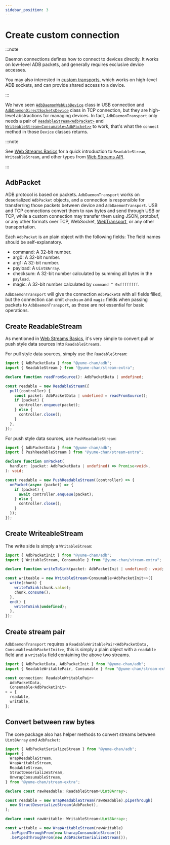 ```yaml
---
sidebar_position: 3
---
```


# Create custom connection

:::note

Daemon connections defines how to connect to devices directly. It works on low-level ADB packets, and generally requires exclusive device accesses.

You may also interested in [custom transports](../custom-transport.md), which works on high-level ADB sockets, and can provide shared access to a device.

:::

We have seen [`AdbDaemonWebUsbDevice`](./usb/get-devices.md) class in USB connection and [`AdbDaemonDirectSocketsDevice`](./tcp/create-connection.mdx#adbdaemondirectsocketsdevice) class in TCP connection, but they are high-level abstractions for managing devices. In fact, `AdbDaemonTransport` only needs a pair of [`ReadableStream<AdbPacket>`](https://developer.mozilla.org/en-US/docs/Web/API/ReadableStream) and [`WriteableStream<Consumable<AdbPacket>>`](https://developer.mozilla.org/en-US/docs/Web/API/WritableStream) to work, that's what the `connect` method in those `Device` classes returns.

:::note

See [Web Streams Basics](../web-stream.mdx) for a quick introduction to `ReadableStream`, `WriteableStream`, and other types from [Web Streams API](https://developer.mozilla.org/en-US/docs/Web/API/Streams_API).

:::

## AdbPacket

ADB protocol is based on packets. `AdbDaemonTransport` works on deserialized `AdbPacket` objects, and a connection is responsible for transferring those packets between device and `AdbDaemonTransport`. USB and TCP connections convert them to raw bytes and send through USB or TCP, while a custom connection may transfer them using JSON, protobuf, or any other formats over TCP, WebSocket, [WebTransport](https://developer.mozilla.org/en-US/docs/Web/API/WebTransport), or any other transportation.

Each `AdbPacket` is an plain object with the following fields: The field names should be self-explanatory.

- command: A 32-bit number.
- arg0: A 32-bit number.
- arg1: A 32-bit number.
- payload: A `Uint8Array`.
- checksum: A 32-bit number calculated by summing all bytes in the `payload`.
- magic: A 32-bit number calculated by `command ^ 0xffffffff`.

`AdbDaemonTransport` will give the connection `AdbPacket`s with all fields filled, but the connection can omit `checksum` and `magic` fields when passing packets to `AdbDaemonTransport`, as those are not essential for basic operations.

## Create ReadableStream

As mentioned in [Web Streams Basics](../web-stream.mdx), it's very simple to convert pull or push style data sources into `ReadableStream`s.

For pull style data sources, simply use the `ReadableStream`:

```ts transpile
import { AdbPacketData } from "@yume-chan/adb";
import { ReadableStream } from "@yume-chan/stream-extra";

declare function readFromSource(): AdbPacketData | undefined;

const readable = new ReadableStream({
  pull(controller) {
    const packet: AdbPacketData | undefined = readFromSource();
    if (packet) {
      controller.enqueue(packet);
    } else {
      controller.close();
    }
  },
});
```

For push style data sources, use `PushReadableStream`:

```ts transpile
import { AdbPacketData } from "@yume-chan/adb";
import { PushReadableStream } from "@yume-chan/stream-extra";

declare function onPacket(
  handler: (packet: AdbPacketData | undefined) => Promise<void>,
): void;

const readable = new PushReadableStream((controller) => {
  onPacket(async (packet) => {
    if (packet) {
      await controller.enqueue(packet);
    } else {
      controller.close();
    }
  });
});
```

## Create WriteableStream

The write side is simply a `WritableStream`:

```ts transpile
import { AdbPacketInit } from "@yume-chan/adb";
import { WritableStream, Consumable } from "@yume-chan/stream-extra";

declare function writeToSink(packet: AdbPacketInit | undefined): void;

const writeable = new WritableStream<Consumable<AdbPacketInit>>({
  write(chunk) {
    writeToSink(chunk.value);
    chunk.consume();
  },
  end() {
    writeToSink(undefined);
  },
});
```

## Create stream pair

`AdbDaemonTransport` requires a `ReadableWritablePair<AdbPacketData, Consumable<AdbPacketInit>>`, this is simply a plain object with a `readable` field and a `writable` field containing the above two streams.

```ts transpile
import { AdbPacketData, AdbPacketInit } from "@yume-chan/adb";
import { ReadableWritablePair, Consumable } from "@yume-chan/stream-extra";

const connection: ReadableWritablePair<
  AdbPacketData,
  Consumable<AdbPacketInit>
> = {
  readable,
  writable,
};
```

## Convert between raw bytes

The core package also has helper methods to convert streams between `Uint8Array` and `AdbPacket`:

```ts transpile
import { AdbPacketSerializeStream } from "@yume-chan/adb";
import {
  WrapReadableStream,
  WrapWritableStream,
  ReadableStream,
  StructDeserializeStream,
  UnwrapConsumableStream,
} from "@yume-chan/stream-extra";

declare const rawReadable: ReadableStream<Uint8Array>;

const readable = new WrapReadableStream(rawReadable).pipeThrough(
  new StructDeserializeStream(AdbPacket),
);

declare const rawWritable: WritableStream<Uint8Array>;

const writable = new WrapWritableStream(rawWritable)
  .bePipedThroughFrom(new UnwrapConsumableStream())
  .bePipedThroughFrom(new AdbPacketSerializeStream());
```
